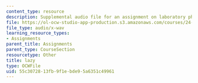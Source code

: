 ```yaml
---
content_type: resource
description: Supplemental audio file for an assignment on laboratory phonology.
file: https://ol-ocw-studio-app-production.s3.amazonaws.com/courses/24-910-topics-in-linguistic-theory-laboratory-phonology-spring-2007/55c3072813fb9f1ebde95a6351c49961_lazy.wav
file_type: audio/x-wav
learning_resource_types:
- Assignments
parent_title: Assignments
parent_type: CourseSection
resourcetype: Other
title: lazy
type: OCWFile
uid: 55c30728-13fb-9f1e-bde9-5a6351c49961
---
```

